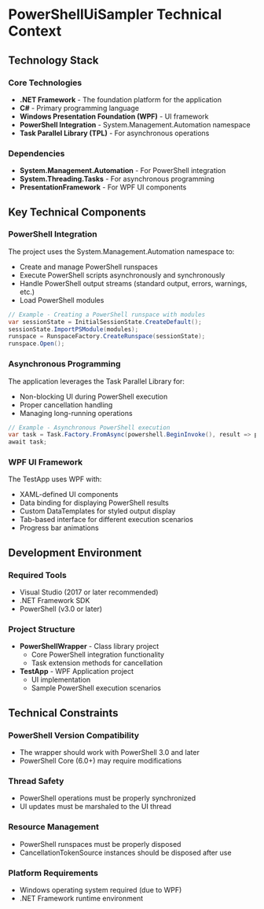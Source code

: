 # PowerShellUiSampler Technical Context

## Technology Stack

### Core Technologies
- **.NET Framework** - The foundation platform for the application
- **C#** - Primary programming language
- **Windows Presentation Foundation (WPF)** - UI framework
- **PowerShell Integration** - System.Management.Automation namespace
- **Task Parallel Library (TPL)** - For asynchronous operations

### Dependencies
- **System.Management.Automation** - For PowerShell integration
- **System.Threading.Tasks** - For asynchronous programming
- **PresentationFramework** - For WPF UI components

## Key Technical Components

### PowerShell Integration
The project uses the System.Management.Automation namespace to:
- Create and manage PowerShell runspaces
- Execute PowerShell scripts asynchronously and synchronously
- Handle PowerShell output streams (standard output, errors, warnings, etc.)
- Load PowerShell modules

```csharp
// Example - Creating a PowerShell runspace with modules
var sessionState = InitialSessionState.CreateDefault();
sessionState.ImportPSModule(modules);
runspace = RunspaceFactory.CreateRunspace(sessionState);
runspace.Open();
```

### Asynchronous Programming
The application leverages the Task Parallel Library for:
- Non-blocking UI during PowerShell execution
- Proper cancellation handling
- Managing long-running operations

```csharp
// Example - Asynchronous PowerShell execution
var task = Task.Factory.FromAsync(powershell.BeginInvoke(), result => powershell.EndInvoke(result));
await task;
```

### WPF UI Framework
The TestApp uses WPF with:
- XAML-defined UI components
- Data binding for displaying PowerShell results
- Custom DataTemplates for styled output display
- Tab-based interface for different execution scenarios
- Progress bar animations

## Development Environment

### Required Tools
- Visual Studio (2017 or later recommended)
- .NET Framework SDK
- PowerShell (v3.0 or later)

### Project Structure
- **PowerShellWrapper** - Class library project
  - Core PowerShell integration functionality
  - Task extension methods for cancellation
- **TestApp** - WPF Application project
  - UI implementation
  - Sample PowerShell execution scenarios

## Technical Constraints

### PowerShell Version Compatibility
- The wrapper should work with PowerShell 3.0 and later
- PowerShell Core (6.0+) may require modifications

### Thread Safety
- PowerShell operations must be properly synchronized
- UI updates must be marshaled to the UI thread

### Resource Management
- PowerShell runspaces must be properly disposed
- CancellationTokenSource instances should be disposed after use

### Platform Requirements
- Windows operating system required (due to WPF)
- .NET Framework runtime environment
